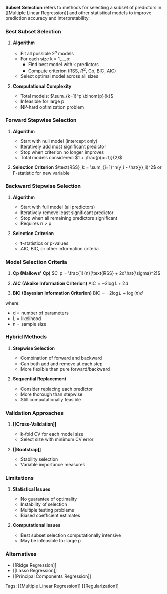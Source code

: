 **Subset Selection** refers to methods for selecting a subset of predictors in [[Multiple Linear Regression]] and other statistical models to improve prediction accuracy and interpretability.

### Best Subset Selection

1. **Algorithm**
   - Fit all possible $2^p$ models
   - For each size k = 1,...,p:
     - Find best model with k predictors
     - Compute criterion (RSS, $R^2$, Cp, BIC, AIC)
   - Select optimal model across all sizes

2. **Computational Complexity**
   - Total models: $\sum_{k=1}^p \binom{p}{k}$
   - Infeasible for large p
   - NP-hard optimization problem

### Forward Stepwise Selection

1. **Algorithm**
   - Start with null model (intercept only)
   - Iteratively add most significant predictor
   - Stop when criterion no longer improves
   - Total models considered: $1 + \frac{p(p+1)}{2}$

2. **Selection Criterion**
   $\text{RSS}_k = \sum_{i=1}^n(y_i - \hat{y}_i)^2$
   or F-statistic for new variable

### Backward Stepwise Selection

1. **Algorithm**
   - Start with full model (all predictors)
   - Iteratively remove least significant predictor
   - Stop when all remaining predictors significant
   - Requires n > p

2. **Selection Criterion**
   - t-statistics or p-values
   - AIC, BIC, or other information criteria

### Model Selection Criteria

1. **Cp (Mallows' Cp)**
   $C_p = \frac{1}{n}(\text{RSS} + 2d\hat{\sigma}^2)$

2. **AIC (Akaike Information Criterion)**
   $\text{AIC} = -2\log L + 2d$

3. **BIC (Bayesian Information Criterion)**
   $\text{BIC} = -2\log L + \log(n)d$

where:
- d = number of parameters
- L = likelihood
- n = sample size

### Hybrid Methods

1. **Stepwise Selection**
   - Combination of forward and backward
   - Can both add and remove at each step
   - More flexible than pure forward/backward

2. **Sequential Replacement**
   - Consider replacing each predictor
   - More thorough than stepwise
   - Still computationally feasible

### Validation Approaches

1. **[[Cross-Validation]]**
   - k-fold CV for each model size
   - Select size with minimum CV error

2. **[[Bootstrap]]**
   - Stability selection
   - Variable importance measures

### Limitations

1. **Statistical Issues**
   - No guarantee of optimality
   - Instability of selection
   - Multiple testing problems
   - Biased coefficient estimates

2. **Computational Issues**
   - Best subset selection computationally intensive
   - May be infeasible for large p

### Alternatives
- [[Ridge Regression]]
- [[Lasso Regression]]
- [[Principal Components Regression]]

Tags:
[[Multiple Linear Regression]]
[[Regularization]]
